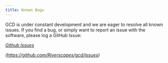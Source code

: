 ```yaml
---
title: Known Bugs
---
```


GCD is under constant development and we are eager to resolve all known issues. If you find a bug, or simply want to report an issue with the software, please log a GitHub Issue:

<a class="button large expanded" href="https://github.com/Riverscapes/gcd/issues"><i class="fa fa-github"/> Github Issues</a>

*(<https://github.com/Riverscapes/gcd/issues>)*
